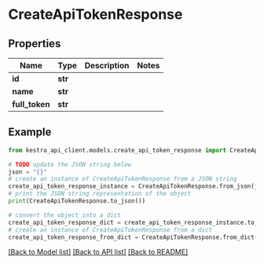 # CreateApiTokenResponse


## Properties

Name | Type | Description | Notes
------------ | ------------- | ------------- | -------------
**id** | **str** |  | 
**name** | **str** |  | 
**full_token** | **str** |  | 

## Example

```python
from kestra_api_client.models.create_api_token_response import CreateApiTokenResponse

# TODO update the JSON string below
json = "{}"
# create an instance of CreateApiTokenResponse from a JSON string
create_api_token_response_instance = CreateApiTokenResponse.from_json(json)
# print the JSON string representation of the object
print(CreateApiTokenResponse.to_json())

# convert the object into a dict
create_api_token_response_dict = create_api_token_response_instance.to_dict()
# create an instance of CreateApiTokenResponse from a dict
create_api_token_response_from_dict = CreateApiTokenResponse.from_dict(create_api_token_response_dict)
```
[[Back to Model list]](../README.md#documentation-for-models) [[Back to API list]](../README.md#documentation-for-api-endpoints) [[Back to README]](../README.md)


